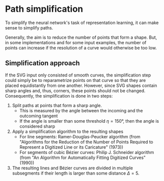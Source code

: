 # Path simplification

To simplify the neural network's task of representation learning, it can make sense to simplify paths. 

Generally, the aim is to reduce the number of points that form a shape. But, in some implementations and for some input examples, the number of points can increase if the resolution of a curve would otherwise be too low.

## Simplification approach

If the SVG input only consisted of smooth curves, the simplification step could simply be to reparametrize points on that curve so that they are placed equidistantly from one another. However, since SVG shapes contain sharp angles and, thus, corners, these points should not be changed.
Consequently, the simplification is done in two steps:

1. Split paths at points that form a sharp angle.
    * This is measured by the angle between the incoming and the outcoming tangent
    * If the angle is smaller than some threshold $\eta = 150°$, then the angle is considered sharp
2. Apply a simplification algorithm to the resulting shapes
    * For line segments: Ramer-Douglas-Peucker algorithm (from "Algorithms for the Reduction of the Number of Points Required to Represent a Digitized Line or its Caricature" (1973))
    * For segments of cubic Bézier curves: Philip J. Schneider algorithm (from "An Algorithm for Automatically Fitting Digitized Curves" (1990))
3. The resulting lines and Bézier curves are divided in multiple subsegments if their length is larger than some distance $\Delta = 5$. 
